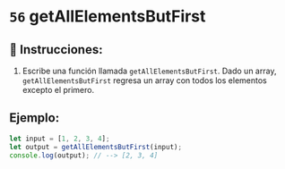 # `56` getAllElementsButFirst

## 📝 Instrucciones:

1. Escribe una función llamada `getAllElementsButFirst`. Dado un array, `getAllElementsButFirst` regresa un array con todos los elementos excepto el primero.

## Ejemplo:

```Javascript
let input = [1, 2, 3, 4];
let output = getAllElementsButFirst(input);
console.log(output); // --> [2, 3, 4]
```